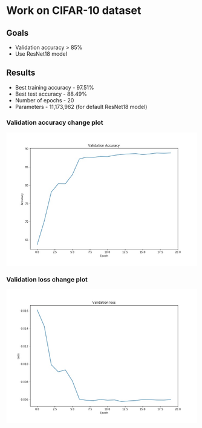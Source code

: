 # Work on CIFAR-10 dataset

## Goals

* Validation accuracy > 85%
* Use ResNet18 model

## Results

* Best training accuracy - 97.51%
* Best test accuracy - 88.49%
* Number of epochs - 20
* Parameters - 11,173,962 (for default ResNet18 model)

### Validation accuracy change plot

![Image description](https://github.com/harshitjain231996/EVA-4/blob/master/S8/validation_accuracy_change_plot.jpg)

### Validation loss change plot

![Image description](https://github.com/harshitjain231996/EVA-4/blob/master/S8/validation_loss_change_plot.jpg)
